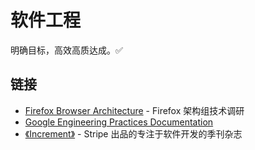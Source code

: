 # 软件工程

明确目标，高效高质达成。✅

## 链接

- [Firefox Browser Architecture](https://mozilla.github.io/firefox-browser-architecture/) - Firefox 架构组技术调研
- [Google Engineering Practices Documentation](https://github.com/google/eng-practices)
- [《Increment》](https://increment.com/) - Stripe 出品的专注于软件开发的季刊杂志

